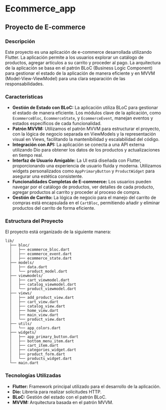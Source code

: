 # Ecommerce_app

## Proyecto de E-commerce

### Descripción
Este proyecto es una aplicación de e-commerce desarrollada utilizando Flutter. La aplicación permite a los usuarios explorar un catálogo de productos, agregar artículos a su carrito y proceder al pago. La arquitectura de la aplicación se basa en el patrón BLoC (Business Logic Component) para gestionar el estado de la aplicación de manera eficiente y en MVVM (Model-View-ViewModel) para una clara separación de las responsabilidades.

### Características
- **Gestión de Estado con BLoC:** La aplicación utiliza BLoC para gestionar el estado de manera eficiente. Los módulos clave de la aplicación, como `EcommerceBloc`, `EcommerceState`, y `EcommerceEvent`, manejan eventos y estados específicos de cada funcionalidad.
- **Patrón MVVM:** Utilizamos el patrón MVVM para estructurar el proyecto, con la lógica de negocio separada en ViewModels y la representación visual en Views, facilitando la mantenibilidad y escalabilidad del código.
- **Integración con API:** La aplicación se conecta a una API externa utilizando Dio para obtener los datos de los productos y actualizaciones en tiempo real.
- **Interfaz de Usuario Amigable:** La UI está diseñada con Flutter, proporcionando una experiencia de usuario fluida y moderna. Utilizamos widgets personalizados como `AppPrimaryButton` y `ProductWidget` para asegurar una estética consistente.
- **Funcionalidades Completas de E-commerce:** Los usuarios pueden navegar por el catálogo de productos, ver detalles de cada producto, agregar productos al carrito y proceder al proceso de compra.
- **Gestión de Carrito:** La lógica de negocio para el manejo del carrito de compras está encapsulada en el `CartBloc`, permitiendo añadir y eliminar productos del carrito de forma eficiente.

### Estructura del Proyecto
El proyecto está organizado de la siguiente manera:

```
lib/
  ├── bloc/
  │   ├── ecommerce_bloc.dart
  │   ├── ecommerce_event.dart
  │   ├── ecommerce_state.dart
  ├── models/
  │   ├── data.dart
  │   └── product_model.dart
  ├── viewmodels/
  │   ├── cart_viewmodel.dart
  │   ├── catalog_viewmodel.dart
  │   └── product_viewmodel.dart
  ├── views/
  │   ├── add_product_view.dart
  │   ├── cart_view.dart
  │   ├── catalog_view.dart
  │   ├── home_view.dart
  │   ├── main_view.dart
  │   └── product_view.dart
  ├── utils/
  │   └── app_colors.dart
  ├── widgets/
  │   ├── app_primary_button.dart
  │   ├── bottom_menu_item.dart
  │   ├── cart_item.dart
  │   ├── categories_widget.dart
  │   ├── product_form.dart
  │   └── products_widget.dart
  └── main.dart
```


### Tecnologías Utilizadas
- **Flutter:** Framework principal utilizado para el desarrollo de la aplicación.
- **Dio:** Librería para realizar solicitudes HTTP.
- **BLoC:** Gestión del estado con el patrón BLoC.
- **MVVM:** Arquitectura basada en el patrón MVVM.




